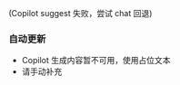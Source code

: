 <!-- 由 GitHub Copilot 自动生成，日期 2025-10-01 -->

(Copilot suggest 失败，尝试 chat 回退)
### 自动更新

- Copilot 生成内容暂不可用，使用占位文本
- 请手动补充
